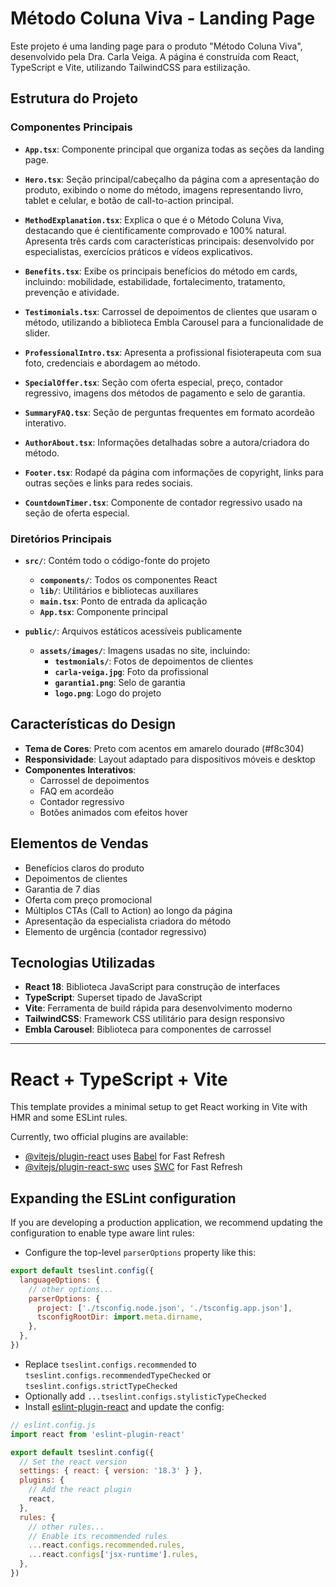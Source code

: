 # Método Coluna Viva - Landing Page

Este projeto é uma landing page para o produto "Método Coluna Viva", desenvolvido pela Dra. Carla Veiga. A página é construída com React, TypeScript e Vite, utilizando TailwindCSS para estilização.

## Estrutura do Projeto

### Componentes Principais

- **`App.tsx`**: Componente principal que organiza todas as seções da landing page.

- **`Hero.tsx`**: Seção principal/cabeçalho da página com a apresentação do produto, exibindo o nome do método, imagens representando livro, tablet e celular, e botão de call-to-action principal.

- **`MethodExplanation.tsx`**: Explica o que é o Método Coluna Viva, destacando que é cientificamente comprovado e 100% natural. Apresenta três cards com características principais: desenvolvido por especialistas, exercícios práticos e vídeos explicativos.

- **`Benefits.tsx`**: Exibe os principais benefícios do método em cards, incluindo: mobilidade, estabilidade, fortalecimento, tratamento, prevenção e atividade.

- **`Testimonials.tsx`**: Carrossel de depoimentos de clientes que usaram o método, utilizando a biblioteca Embla Carousel para a funcionalidade de slider.

- **`ProfessionalIntro.tsx`**: Apresenta a profissional fisioterapeuta com sua foto, credenciais e abordagem ao método.

- **`SpecialOffer.tsx`**: Seção com oferta especial, preço, contador regressivo, imagens dos métodos de pagamento e selo de garantia.

- **`SummaryFAQ.tsx`**: Seção de perguntas frequentes em formato acordeão interativo.

- **`AuthorAbout.tsx`**: Informações detalhadas sobre a autora/criadora do método.

- **`Footer.tsx`**: Rodapé da página com informações de copyright, links para outras seções e links para redes sociais.

- **`CountdownTimer.tsx`**: Componente de contador regressivo usado na seção de oferta especial.

### Diretórios Principais

- **`src/`**: Contém todo o código-fonte do projeto
  - **`components/`**: Todos os componentes React
  - **`lib/`**: Utilitários e bibliotecas auxiliares
  - **`main.tsx`**: Ponto de entrada da aplicação
  - **`App.tsx`**: Componente principal

- **`public/`**: Arquivos estáticos acessíveis publicamente
  - **`assets/images/`**: Imagens usadas no site, incluindo:
    - **`testmonials/`**: Fotos de depoimentos de clientes
    - **`carla-veiga.jpg`**: Foto da profissional
    - **`garantia1.png`**: Selo de garantia
    - **`logo.png`**: Logo do projeto

## Características do Design

- **Tema de Cores**: Preto com acentos em amarelo dourado (#f8c304)
- **Responsividade**: Layout adaptado para dispositivos móveis e desktop
- **Componentes Interativos**:
  - Carrossel de depoimentos
  - FAQ em acordeão
  - Contador regressivo
  - Botões animados com efeitos hover

## Elementos de Vendas

- Benefícios claros do produto
- Depoimentos de clientes
- Garantia de 7 dias
- Oferta com preço promocional
- Múltiplos CTAs (Call to Action) ao longo da página
- Apresentação da especialista criadora do método
- Elemento de urgência (contador regressivo)

## Tecnologias Utilizadas

- **React 18**: Biblioteca JavaScript para construção de interfaces
- **TypeScript**: Superset tipado de JavaScript
- **Vite**: Ferramenta de build rápida para desenvolvimento moderno
- **TailwindCSS**: Framework CSS utilitário para design responsivo
- **Embla Carousel**: Biblioteca para componentes de carrossel

---

# React + TypeScript + Vite

This template provides a minimal setup to get React working in Vite with HMR and some ESLint rules.

Currently, two official plugins are available:

- [@vitejs/plugin-react](https://github.com/vitejs/vite-plugin-react/blob/main/packages/plugin-react/README.md) uses [Babel](https://babeljs.io/) for Fast Refresh
- [@vitejs/plugin-react-swc](https://github.com/vitejs/vite-plugin-react-swc) uses [SWC](https://swc.rs/) for Fast Refresh

## Expanding the ESLint configuration

If you are developing a production application, we recommend updating the configuration to enable type aware lint rules:

- Configure the top-level `parserOptions` property like this:

```js
export default tseslint.config({
  languageOptions: {
    // other options...
    parserOptions: {
      project: ['./tsconfig.node.json', './tsconfig.app.json'],
      tsconfigRootDir: import.meta.dirname,
    },
  },
})
```

- Replace `tseslint.configs.recommended` to `tseslint.configs.recommendedTypeChecked` or `tseslint.configs.strictTypeChecked`
- Optionally add `...tseslint.configs.stylisticTypeChecked`
- Install [eslint-plugin-react](https://github.com/jsx-eslint/eslint-plugin-react) and update the config:

```js
// eslint.config.js
import react from 'eslint-plugin-react'

export default tseslint.config({
  // Set the react version
  settings: { react: { version: '18.3' } },
  plugins: {
    // Add the react plugin
    react,
  },
  rules: {
    // other rules...
    // Enable its recommended rules
    ...react.configs.recommended.rules,
    ...react.configs['jsx-runtime'].rules,
  },
})
```

